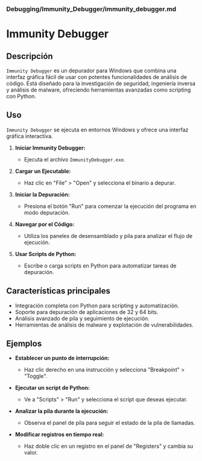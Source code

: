### **Debugging/Immunity_Debugger/immunity_debugger.md**

# Immunity Debugger

## Descripción

`Immunity Debugger` es un depurador para Windows que combina una interfaz gráfica fácil de usar con potentes funcionalidades de análisis de código. Está diseñado para la investigación de seguridad, ingeniería inversa y análisis de malware, ofreciendo herramientas avanzadas como scripting con Python.

## Uso

`Immunity Debugger` se ejecuta en entornos Windows y ofrece una interfaz gráfica interactiva.

1. **Iniciar Immunity Debugger:**
   - Ejecuta el archivo `ImmunityDebugger.exe`.

2. **Cargar un Ejecutable:**
   - Haz clic en "File" > "Open" y selecciona el binario a depurar.

3. **Iniciar la Depuración:**
   - Presiona el botón "Run" para comenzar la ejecución del programa en modo depuración.

4. **Navegar por el Código:**
   - Utiliza los paneles de desensamblado y pila para analizar el flujo de ejecución.

5. **Usar Scripts de Python:**
   - Escribe o carga scripts en Python para automatizar tareas de depuración.

## Características principales

- Integración completa con Python para scripting y automatización.
- Soporte para depuración de aplicaciones de 32 y 64 bits.
- Análisis avanzado de pila y seguimiento de ejecución.
- Herramientas de análisis de malware y explotación de vulnerabilidades.

## Ejemplos

- **Establecer un punto de interrupción:**
  - Haz clic derecho en una instrucción y selecciona "Breakpoint" > "Toggle".

- **Ejecutar un script de Python:**
  - Ve a "Scripts" > "Run" y selecciona el script que deseas ejecutar.

- **Analizar la pila durante la ejecución:**
  - Observa el panel de pila para seguir el estado de la pila de llamadas.

- **Modificar registros en tiempo real:**
  - Haz doble clic en un registro en el panel de "Registers" y cambia su valor.

